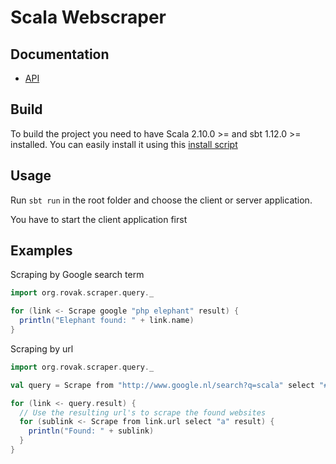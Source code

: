 Scala Webscraper
================

## Documentation

- [API](http://ci.razko.nl/job/WebsiteScraper/Documentation/index.html)

## Build

To build the project you need to have Scala 2.10.0 >= and sbt 1.12.0 >= installed. 
You can easily install it using this [install script](~/eclipse_scala/workspace/webscraper)

## Usage

Run `sbt run` in the root folder and choose the client or server application.

You have to start the client application first

## Examples

Scraping by Google search term

```scala
import org.rovak.scraper.query._

for (link <- Scrape google "php elephant" result) {
  println("Elephant found: " + link.name)
}
```

Scraping by url

```scala
import org.rovak.scraper.query._

val query = Scrape from "http://www.google.nl/search?q=scala" select "#res li.g h3.r a"

for (link <- query.result) {
  // Use the resulting url's to scrape the found websites
  for (sublink <- Scrape from link.url select "a" result) {
    println("Found: " + sublink)
  }
}
```
